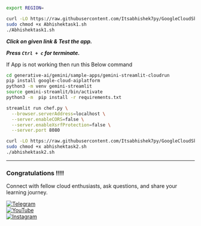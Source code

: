 ```bash
export REGION=
```

```bash
curl -LO https://raw.githubusercontent.com/Itsabhishek7py/GoogleCloudSkillsboost/refs/heads/main/Develop%20GenAI%20Apps%20with%20Gemini%20and%20Streamlit%3A%20Challenge%20Lab/Abhishektask1.sh
sudo chmod +x Abhishektask1.sh
./Abhishektask1.sh
```

***Click on given link & Test the app.***

***Press ```Ctrl + c``` for terminate.***


If App is not working then run this Below command 

```bash
cd generative-ai/gemini/sample-apps/gemini-streamlit-cloudrun
pip install google-cloud-aiplatform
python3 -m venv gemini-streamlit
source gemini-streamlit/bin/activate
python3 -m  pip install -r requirements.txt

streamlit run chef.py \
  --browser.serverAddress=localhost \
  --server.enableCORS=false \
  --server.enableXsrfProtection=false \
  --server.port 8080
```

```bash
curl -LO https://raw.githubusercontent.com/Itsabhishek7py/GoogleCloudSkillsboost/refs/heads/main/Develop%20GenAI%20Apps%20with%20Gemini%20and%20Streamlit%3A%20Challenge%20Lab/abhishektask2.sh
sudo chmod +x abhishektask2.sh
./abhishektask2.sh
```

---
### Congratulations !!!!

Connect with fellow cloud enthusiasts, ask questions, and share your learning journey.  

[![Telegram](https://img.shields.io/badge/Telegram_Group-2CA5E0?style=for-the-badge&logo=telegram&logoColor=white)](https://t.me/+gBcgRTlZLyM4OGI1)  
[![YouTube](https://img.shields.io/badge/Subscribe-FF0000?style=for-the-badge&logo=youtube&logoColor=white)](https://www.youtube.com/@drabhishek.5460?sub_confirmation=1)  
[![Instagram](https://img.shields.io/badge/Follow-%23E4405F?style=for-the-badge&logo=instagram&logoColor=white)](https://www.instagram.com/drabhishek.5460/) 
